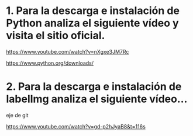 # 1. Para la descarga e instalación de Python analiza el siguiente vídeo y visita el sitio oficial.

https://www.youtube.com/watch?v=nXgxe3JM7Rc

https://www.python.org/downloads/

# 2. Para la descarga e instalación de labelImg analiza el siguiente vídeo...
 eje de git
 
 
 https://www.youtube.com/watch?v=gd-p2hJyaB8&t=116s
